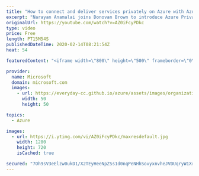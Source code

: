 ```yaml
---
title: "How to connect and deliver services privately on Azure with Azure Private Link | Azure Friday"
excerpt: "Narayan Anamalai joins Donovan Brown to introduce Azure Private Link. In this episode, Narayan demonstrates how you can secure Azure PaaS resources and your Azure network using Private Link, and provide protection against data exfiltration.  8:45 - Demo  Azure Private Link overview https://aka.ms/azfr/610/01"
originalUrl: https://youtube.com/watch?v=AZ0iFcyPDkc
type: video
price: Free
length: PT15M54S
publishedDateTime: 2020-02-14T08:21:54Z
heat: 54

featuredContent: "<iframe width=\"800\" height=\"500\" frameborder=\"0\" src=\"https://www.youtube.com/embed/AZ0iFcyPDkc\" allow=\"accelerometer; autoplay; encrypted-media; gyroscope; picture-in-picture\" allowfullscreen></iframe>"

provider:
  name: Microsoft
  domain: microsoft.com
  images:
    - url: https://everyday-cc.github.io/azure/assets/images/organizations/microsoft.com-50x50.jpg
      width: 50
      height: 50

topics:
  - Azure

images:
  - url: https://i.ytimg.com/vi/AZ0iFcyPDkc/maxresdefault.jpg
    width: 1280
    height: 720
    isCached: true

secured: "7Oh9sV3eElzw0ukD1/X2TEyHeeNpZSs1d0nqPeNHhSovyxnvheJVDUqryW1Xrw8bWfCBy4uSw+gx2dQPSb2fAagxQcHL/cc7lo4bmujyYP7VGry38S4QezwDHvNKiKsEKn6EwEy9fbtzzSpbXPFu1q+PiXuItD4lifQDqmIZbRaUvla6egt/jroj4q3n9KWVDR9IHu7RCvbyzz6r9dCau/jn4+6ECQjBmJ4UjLqs5xpZnxnmvJWk/rJkxPpX1KEunhbz0Qq9ibQ5FJeen+80JoBQeqfdYtYHfGU3K0nmYZl2WMbiqjkUsRwXGpVKeQm3Dw1l7fVaMwoYtHejuzOTyqslVHFx2TOECUjpwNrECubTisEjtxoeG8rmG63yUWrim5qgrHvFhSZMX+pZvy3aVwuvFQMk3k+BzpGR2qyD0UU=;uRDhf5vYXJgf4c4DdvngYQ=="
---
```


